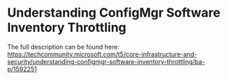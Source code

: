 # Understanding ConfigMgr Software Inventory Throttling

The full description can be found here: https://techcommunity.microsoft.com/t5/core-infrastructure-and-security/understanding-configmgr-software-inventory-throttling/ba-p/1592251

